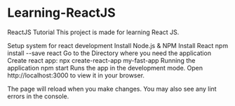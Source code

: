 # Learning-ReactJS
ReactJS Tutorial
This project is made for learning React JS.

Setup system for react development
Install Node.js & NPM
Install React npm install --save react
Go to the Directory where you need the application
Create react app: npx create-react-app my-fast-app
Running the application
npm start
Runs the app in the development mode.
Open http://localhost:3000 to view it in your browser.

The page will reload when you make changes.
You may also see any lint errors in the console.
